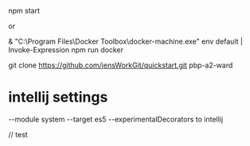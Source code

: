 npm start

or 

& "C:\Program Files\Docker Toolbox\docker-machine.exe" env default | Invoke-Expression
npm run docker


git clone https://github.com/jensWorkGit/quickstart.git pbp-a2-ward

# intellij settings
--module system --target es5 --experimentalDecorators to intellij

// test